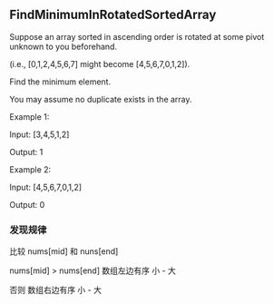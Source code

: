 ## FindMinimumInRotatedSortedArray

Suppose an array sorted in ascending order is rotated at some pivot unknown to you beforehand.

(i.e.,  [0,1,2,4,5,6,7] might become  [4,5,6,7,0,1,2]).

Find the minimum element.

You may assume no duplicate exists in the array.

Example 1:

Input: 
[3,4,5,1,2] 

Output: 1

Example 2:

Input: 
[4,5,6,7,0,1,2]

Output: 0

### 发现规律 

比较 nums[mid] 和 nuns[end]

nums[mid] > nums[end] 数组左边有序 小 - 大

否则 数组右边有序 小 - 大